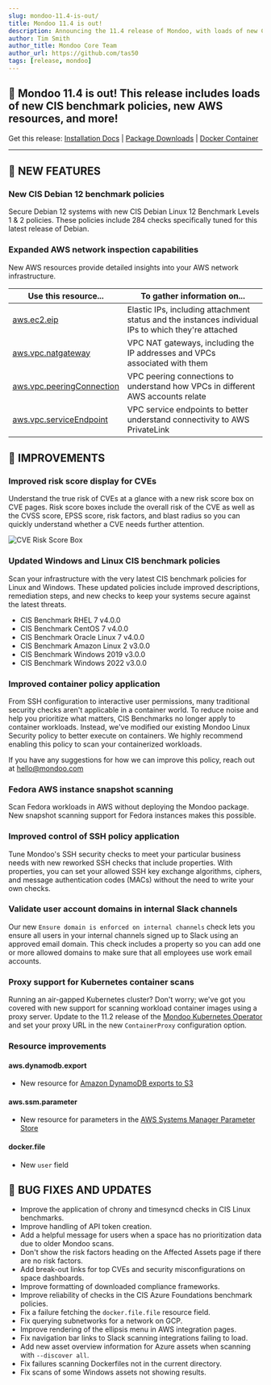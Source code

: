 ```yaml
---
slug: mondoo-11.4-is-out/
title: Mondoo 11.4 is out!
description: Announcing the 11.4 release of Mondoo, with loads of new CIS benchmark policies, new AWS resources, and more!
author: Tim Smith
author_title: Mondoo Core Team
author_url: https://github.com/tas50
tags: [release, mondoo]
---
```


## 🥳 Mondoo 11.4 is out! This release includes loads of new CIS benchmark policies, new AWS resources, and more!

Get this release: [Installation Docs](https://mondoo.com/docs/cnspec/) | [Package Downloads](https://releases.mondoo.com/cnspec/) | [Docker Container](https://hub.docker.com/r/mondoo/cnspec)

---

## 🎉 NEW FEATURES

### New CIS Debian 12 benchmark policies

Secure Debian 12 systems with new CIS Debian Linux 12 Benchmark Levels 1 & 2 policies. These policies include 284 checks specifically tuned for this latest release of Debian.

### Expanded AWS network inspection capabilities

New AWS resources provide detailed insights into your AWS network infrastructure.

| Use this resource...            | To gather information on...                                    |
| ------------------------------- | -------------------------------------------------------------- |
| [aws.ec2.eip](https://mondoo.com/docs/mql/resources/aws-pack/aws.ec2.eip/) | Elastic IPs, including attachment status and the instances individual IPs to which they're attached |
| [aws.vpc.natgateway](https://mondoo.com/docs/mql/resources/aws-pack/aws.vpc.natgateway/) | VPC NAT gateways, including the IP addresses and VPCs associated with them |
| [aws.vpc.peeringConnection](https://mondoo.com/docs/mql/resources/aws-pack/aws.vpc.peeringConnection/) | VPC peering connections to understand how VPCs in different AWS accounts relate |
| [aws.vpc.serviceEndpoint](https://mondoo.com/docs/mql/resources/aws-pack/aws.vpc.serviceEndpoint/) | VPC service endpoints to better understand connectivity to AWS PrivateLink |

## 🧹 IMPROVEMENTS

### Improved risk score display for CVEs

Understand the true risk of CVEs at a glance with a new risk score box on CVE pages. Risk score boxes include the overall risk of the CVE as well as the CVSS score, EPSS score, risk factors, and blast radius so you can quickly understand whether a CVE needs further attention.

![CVE Risk Score Box](/img/releases/2024-05-14-mondoo-11.4-is-out/cve_score.png)

### Updated Windows and Linux CIS benchmark policies

Scan your infrastructure with the very latest CIS benchmark policies for Linux and Windows. These updated policies include improved descriptions, remediation steps, and new checks to keep your systems secure against the latest threats.

- CIS Benchmark RHEL 7 v4.0.0
- CIS Benchmark CentOS 7 v4.0.0
- CIS Benchmark Oracle Linux 7 v4.0.0
- CIS Benchmark Amazon Linux 2 v3.0.0
- CIS Benchmark Windows 2019 v3.0.0
- CIS Benchmark Windows 2022 v3.0.0

### Improved container policy application

From SSH configuration to interactive user permissions, many traditional security checks aren't applicable in a container world. To reduce noise and help you prioritize what matters, CIS Benchmarks no longer apply to container workloads. Instead, we've modified our existing Mondoo Linux Security policy to better execute on containers. We highly recommend enabling this policy to scan your containerized workloads.

If you have any suggestions for how we can improve this policy, reach out at [hello@mondoo.com](mailto:hello@mondoo.com)

### Fedora AWS instance snapshot scanning

Scan Fedora workloads in AWS without deploying the Mondoo package. New snapshot scanning support for Fedora instances makes this possible.

### Improved control of SSH policy application

Tune Mondoo's SSH security checks to meet your particular business needs with new reworked SSH checks that include properties. With properties, you can set your allowed SSH key exchange algorithms, ciphers, and message authentication codes (MACs) without the need to write your own checks.

### Validate user account domains in internal Slack channels

Our new `Ensure domain is enforced on internal channels` check lets you ensure all users in your internal channels signed up to Slack using an approved email domain. This check includes a property so you can add one or more allowed domains to make sure that all employees use work email accounts.

### Proxy support for Kubernetes container scans

Running an air-gapped Kubernetes cluster? Don't worry; we've got you covered with new support for scanning workload container images using a proxy server. Update to the 11.2 release of the [Mondoo Kubernetes Operator](https://github.com/mondoohq/mondoo-operator) and set your proxy URL in the new `ContainerProxy` configuration option.

### Resource improvements

#### aws.dynamodb.export

- New resource for [Amazon DynamoDB exports to S3](https://docs.aws.amazon.com/amazondynamodb/latest/developerguide/S3DataExport.HowItWorks.html)

#### aws.ssm.parameter

- New resource for parameters in the [AWS Systems Manager Parameter Store](https://docs.aws.amazon.com/systems-manager/latest/userguide/systems-manager-parameter-store.html)

#### docker.file

- New `user` field

## 🐛 BUG FIXES AND UPDATES

- Improve the application of chrony and timesyncd checks in CIS Linux benchmarks.
- Improve handling of API token creation.
- Add a helpful message for users when a space has no prioritization data due to older Mondoo scans.
- Don't show the risk factors heading on the Affected Assets page if there are no risk factors.
- Add break-out links for top CVEs and security misconfigurations on space dashboards.
- Improve formatting of downloaded compliance frameworks.
- Improve reliability of checks in the CIS Azure Foundations benchmark policies.
- Fix a failure fetching the `docker.file.file` resource field.
- Fix querying subnetworks for a network on GCP.
- Improve rendering of the ellipsis menu in AWS integration pages.
- Fix navigation bar links to Slack scanning integrations failing to load.
- Add new asset overview information for Azure assets when scanning with `--discover all`.
- Fix failures scanning Dockerfiles not in the current directory.
- Fix scans of some Windows assets not showing results.
